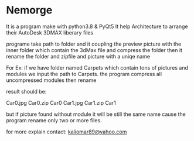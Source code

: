 # Nemorge

It is a program make with python3.8 & PyQt5 
It help Architecture to arrange their AutoDesk 3DMAX liberary files

programe take path to folder and it coupling the preview picture with 
the inner folder which contain the 3dMax file and compress the folder 
then it rename the folder and zipfile and picture with a uniqe name 

For Ex:
if we have folder named Carpets which contain tons of pictures and modules
we input the path to Carpets.
the program compress all uncompressed modules then rename

result should be:

Car0.jpg Car0.zip Car0
Car1.jpg Car1.zip Car1

but if picture found without module it will be still the same name cause 
the program rename only two or more files.

for more explain contact: kaliomar89@yahoo.com
